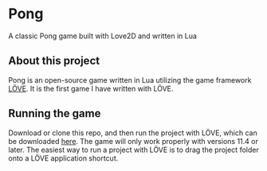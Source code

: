 # Pong

A classic Pong game built with Love2D and written in Lua

## About this project

Pong is an open-source game written in Lua utilizing the game framework [LÖVE](https://love2d.org/). It is the first game I have written with LÖVE.

## Running the game

Download or clone this repo, and then run the project with LÖVE, which can be downloaded [here](https://love2d.org/). The game will only work properly with versions 11.4 or later. The easiest way to run a project with LÖVE is to drag the project folder onto a LÖVE application shortcut.
